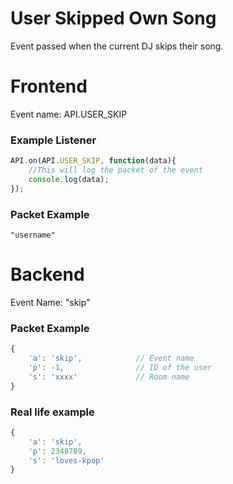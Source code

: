 # User Skipped Own Song

Event passed when the current DJ skips their song.

# Frontend

Event name: API.USER_SKIP

### Example Listener

```js
API.on(API.USER_SKIP, function(data){
    //This will log the packet of the event
    console.log(data);
});
```

### Packet Example

`"username"`

# Backend

Event Name: "skip"

### Packet Example

```js
{
    'a': 'skip',            // Event name
    'p': -1,                // ID of the user
    's': 'xxxx'             // Room name
}
```
### Real life example
```js
{
    'a': 'skip',
    'p': 2348789,
    's': 'loves-kpop'
}
```
